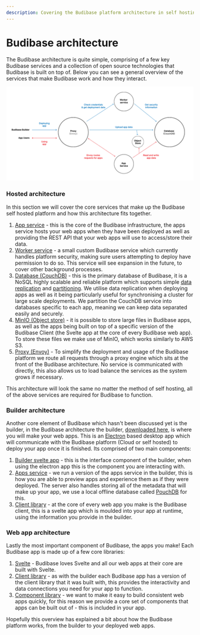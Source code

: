 ```yaml
---
description: Covering the Budibase platform architecture in self hosting and the Cloud
---
```


# Budibase architecture

The Budibase architecture is quite simple, comprising of a few key Budibase services and a collection of open source technologies that Budibase is built on top of. Below you can see a general overview of the services that make Budibase work and how they interact.

![](../.gitbook/assets/image%20%281%29.png)

### Hosted architecture

In this section we will cover the core services that make up the Budibase self hosted platform and how this architecture fits together.

1. [App service](https://github.com/Budibase/budibase/tree/master/packages/server) - this is the core of the Budibase infrastructure, the apps service hosts your web apps when they have been deployed as well as providing the REST API that your web apps will use to access/store their data.
2. [Worker service](https://github.com/Budibase/budibase/tree/master/packages/worker) - a small custom Budibase service which currently handles platform security, making sure users attempting to deploy have permission to do so. This service will see expansion in the future, to cover other background processes.
3. [Database \(CouchDB\)](https://couchdb.apache.org/) - this is the primary database of Budibase, it is a NoSQL highly scalable and reliable platform which supports simple [data replication](https://docs.couchdb.org/en/stable/replication/protocol.html) and [partitioning](https://docs.couchdb.org/en/stable/partitioned-dbs/index.html). We utilise data replication when deploying apps as well as it being particularly useful for synchronising a cluster for large scale deployments. We partition the CouchDB service into databases specific to each app, meaning we can keep data separated easily and securely.
4. [MinIO \(Object store\)](https://min.io/) - it is possible to store large files in Budibase apps, as well as the apps being built on top of a specific version of the Budibase Client \(the Svelte app at the core of every Budibase web app\). To store these files we make use of MinIO, which works similarly to AWS S3.
5. [Proxy \(Envoy\)](https://www.envoyproxy.io/) - To simplify the deployment and usage of the Budibase platform we route all requests through a proxy engine which sits at the front of the Budibase architecture. No service is communicated with directly, this also allows us to load balance the services as the system grows if necessary.

This architecture will look the same no matter the method of self hosting, all of the above services are required for Budibase to function.

### Builder architecture

Another core element of Budibase which hasn't been discussed yet is the builder, in the Budibase architecture the builder, [downloaded here](https://github.com/Budibase/budibase/releases), is where you will make your web apps. This is an [Electron](https://www.electronjs.org/) based desktop app which will communicate with the Budibase platform \(Cloud or self hosted\) to deploy your app once it is finished. Its comprised of two main components:

1. [Builder svelte app](https://github.com/Budibase/budibase/tree/master/packages/builder) - this is the interface component of the builder, when using the electron app this is the component you are interacting with.
2. [Apps service](https://github.com/Budibase/budibase/tree/master/packages/server) - we run a version of the apps service in the builder, this is how you are able to preview apps and experience them as if they were deployed. The server also handles storing all of the metadata that will make up your app, we use a local offline database called [PouchDB](https://pouchdb.com/) for this.
3. [Client library](https://github.com/Budibase/budibase/tree/master/packages/client) - at the core of every web app you make is the Budibase client, this is a svelte app which is moulded into your app at runtime, using the information you provide in the builder.

### Web app architecture

Lastly the most important component of Budibase, the apps you make! Each Budibase app is made up of a few core libraries:

1. [Svelte](https://svelte.dev/) - Budibase loves Svelte and all our web apps at their core are built with Svelte.
2. [Client library](https://github.com/Budibase/budibase/tree/master/packages/client) - as with the builder each Budibase app has a version of the client library that it was built with, this provides the interactivity and data connections you need for your app to function.
3. [Component library](https://github.com/Budibase/budibase/tree/master/packages/standard-components) - we want to make it easy to build consistent web apps quickly, for this reason we provide a core set of components that apps can be built out of - this is included in your app.

Hopefully this overview has explained a bit about how the Budibase platform works, from the builder to your deployed web apps.

